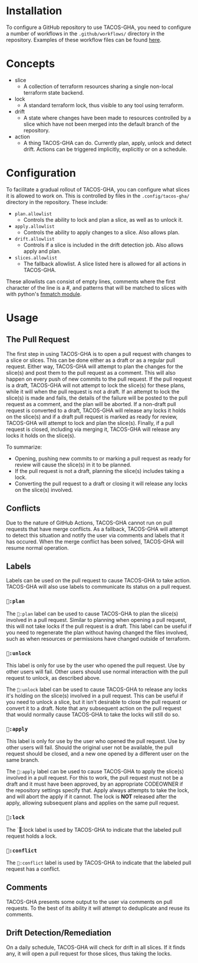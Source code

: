 # Installation

To configure a GitHub repository to use TACOS-GHA, you need to configure a
number of workflows in the `.github/workflows/` directory in the repository.
Examples of these workflow files can be found [here](workflows).

# Concepts

- slice
  - A collection of terraform resources sharing a single non-local terraform
    state backend.
- lock
  - A standard terraform lock, thus visible to any tool using terraform.
- drift
  - A state where changes have been made to resources controlled by a slice
    which have not been merged into the default branch of the repository.
- action
  - A thing TACOS-GHA can do. Currently plan, apply, unlock and detect drift.
    Actions can be triggered implicitly, explicitly or on a schedule.

# Configuration

To facilitate a gradual rollout of TACOS-GHA, you can configure what slices it
is allowed to work on. This is controlled by files in the `.config/tacos-gha/`
directory in the repository. These include:

- `plan.allowlist`
  - Controls the ability to lock and plan a slice, as well as to unlock it.
- `apply.allowlist`
  - Controls the ability to apply changes to a slice. Also allows plan.
- `drift.allowlist`
  - Controls if a slice is included in the drift detection job. Also allows
    apply and plan.
- `slices.allowlist`
  - The fallback allowlist. A slice listed here is allowed for all actions in
    TACOS-GHA.

These allowlists can consist of empty lines, comments where the first character
of the line is a #, and patterns that will be matched to slices with with
python's [fnmatch module](https://docs.python.org/3/library/fnmatch.html).

# Usage

## The Pull Request

The first step in using TACOS-GHA is to open a pull request with changes to a
slice or slices. This can be done either as a draft or as a regular pull
request. Either way, TACOS-GHA will attempt to plan the changes for the slice(s)
and post them to the pull request as a comment. This will also happen on every
push of new commits to the pull request. If the pull request is a draft,
TACOS-GHA will not attempt to lock the slice(s) for these plans, while it will
when the pull request is not a draft. If an attempt to lock the slice(s) is made
and fails, the details of the failure will be posted to the pull request as a
comment, and the plan will be aborted. If a non-draft pull request is converted
to a draft, TACOS-GHA will release any locks it holds on the slice(s) and if a
draft pull request is marked as ready for review, TACOS-GHA will attempt to lock
and plan the slice(s). Finally, if a pull request is closed, including via
merging it, TACOS-GHA will release any locks it holds on the slice(s).

To summarize:

- Opening, pushing new commits to or marking a pull request as ready for review
  will cause the slice(s) in it to be planned.
- If the pull request is not a draft, planning the slice(s) includes taking a
  lock.
- Converting the pull request to a draft or closing it will release any locks on
  the slice(s) involved.

## Conflicts

Due to the nature of GitHub Actions, TACOS-GHA cannot run on pull requests that
have merge conflicts. As a fallback, TACOS-GHA will attempt to detect this
situation and notify the user via comments and labels that it has occured. When
the merge conflict has been solved, TACOS-GHA will resume normal operation.

## Labels

Labels can be used on the pull request to cause TACOS-GHA to take action.
TACOS-GHA will also use labels to communicate its status on a pull request.

### `🌮:plan`

The `🌮:plan` label can be used to cause TACOS-GHA to plan the slice(s) involved
in a pull request. Similar to planning when opening a pull request, this will
not take locks if the pull request is a draft. This label can be useful if you
need to regenerate the plan without having changed the files involved, such as
when resources or permissions have changed outside of terraform.

### `🌮:unlock`

This label is only for use by the user who opened the pull request. Use by other
users will fail. Other users should use normal interaction with the pull request
to unlock, as described above.

The `🌮:unlock` label can be used to cause TACOS-GHA to release any locks it's
holding on the slice(s) involved in a pull request. This can be useful if you
need to unlock a slice, but it isn't desirable to close the pull request or
convert it to a draft. Note that any subsequent action on the pull request that
would normally cause TACOS-GHA to take the locks will still do so.

### `🌮:apply`

This label is only for use by the user who opened the pull request. Use by other
users will fail. Should the original user not be available, the pull request
should be closed, and a new one opened by a different user on the same branch.

The `🌮:apply` label can be used to cause TACOS-GHA to apply the slice(s)
involved in a pull request. For this to work, the pull request must not be a
draft and it must have been approved, by an appropriate CODEOWNER if the
repository settings specify that. Apply always attempts to take the lock, and
will abort the apply if it cannot. The lock is **NOT** released after the apply,
allowing subsequent plans and applies on the same pull request.

### `🌮:lock`

The `🌮:lock label is used by TACOS-GHA to indicate that the labeled pull
request holds a lock.

### `🌮:conflict`

The `🌮:conflict` label is used by TACOS-GHA to indicate that the labeled pull
request has a conflict.

## Comments

TACOS-GHA presents some output to the user via comments on pull requests. To the
best of its ability it will attempt to deduplicate and reuse its comments.

## Drift Detection/Remediation

On a daily schedule, TACOS-GHA will check for drift in all slices. If it finds
any, it will open a pull request for those slices, thus taking the locks.
